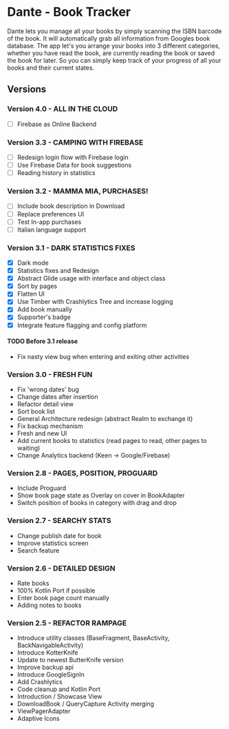 # Dante - Book Tracker

Dante lets you manage all your books by simply scanning the ISBN barcode of the book. 
It will automatically grab all information from Googles book database. 
The app let's you arrange your books into 3 different categories, whether you 
have read the book, are currently reading the book or saved the book for later. So you 
can simply keep track of your progress of all your books and their current states.

## Versions

### Version 4.0 - ALL IN THE CLOUD
- [ ] Firebase as Online Backend

### Version 3.3 - CAMPING WITH FIREBASE
- [ ] Redesign login flow with Firebase login
- [ ] Use Firebase Data for book suggestions
- [ ] Reading history in statistics

### Version 3.2 - MAMMA MIA, PURCHASES!
- [ ] Include book description in Download
- [ ] Replace preferences UI
- [ ] Test In-app purchases
- [ ] Italian language support

### Version 3.1 - DARK STATISTICS FIXES
- [x] Dark mode
- [x] Statistics fixes and Redesign
- [x] Abstract Glide usage with interface and object class
- [x] Sort by pages
- [x] Flatten UI
- [x] Use Timber with Crashlytics Tree and increase logging
- [x] Add book manually
- [x] Supporter's badge
- [x] Integrate feature flagging and config platform

#### TODO Before 3.1 release
- Fix nasty view bug when entering and exiting other activities

### Version 3.0 - FRESH FUN
* Fix 'wrong dates' bug
* Change dates after insertion
* Refactor detail view
* Sort book list
* General Architecture redesign (abstract Realm to exchange it)
* Fix backup mechanism
* Fresh and new UI
* Add current books to statistics (read pages to read, other pages to waiting)
* Change Analytics backend (Keen -> Google/Firebase)

### Version 2.8 - PAGES, POSITION, PROGUARD
* Include Proguard
* Show book page state as Overlay on cover in BookAdapter
* Switch position of books in category with drag and drop

### Version 2.7 - SEARCHY STATS
* Change publish date for book
* Improve statistics screen
* Search feature

### Version 2.6 - DETAILED DESIGN
* Rate books 
* 100% Kotlin Port if possible
* Enter book page count manually 
* Adding notes to books

### Version 2.5 - REFACTOR RAMPAGE

* Introduce utility classes (BaseFragment, BaseActivity, BackNavigableActivity)
* Introduce KotterKnife
* Update to newest ButterKnife version
* Improve backup api
* Introduce GoogleSignIn
* Add Crashlytics
* Code cleanup and Kotlin Port
* Introduction / Showcase View
* DownloadBook / QueryCapture Activity merging 
* ViewPagerAdapter
* Adaptive Icons
